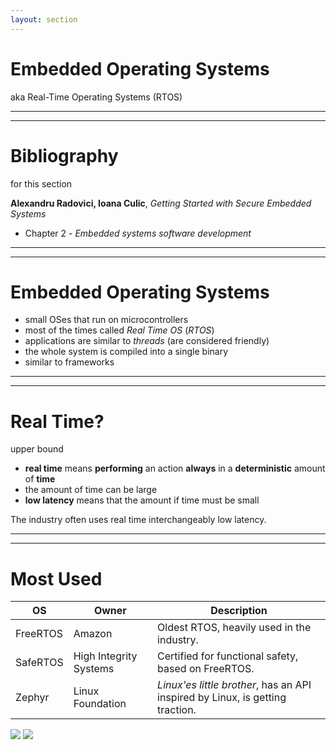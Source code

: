 ```yaml
---
layout: section
---
```

# Embedded Operating Systems
aka Real-Time Operating Systems (RTOS)

---
---
# Bibliography
for this section

**Alexandru Radovici, Ioana Culic**, *Getting Started with Secure Embedded Systems*
   - Chapter 2 - *Embedded systems software development*

---
---
# Embedded Operating Systems

- small OSes that run on microcontrollers
- most of the times called *Real Time OS* (*RTOS*)
- applications are similar to *threads* (are considered friendly)
- the whole system is compiled into a single binary
- similar to frameworks

---
---
# Real Time?
upper bound

- **real time** means **performing** an action **always** in a **deterministic** amount of **time**
- the amount of time can be large
- **low latency** means that the amount if time must be small

The industry often uses real time interchangeably low latency.

---
---
# Most Used

| OS | Owner | Description |
|----|-------|-------------|
| FreeRTOS | Amazon | Oldest RTOS, heavily used in the industry. |
| SafeRTOS | High Integrity Systems | Certified for functional safety, based on FreeRTOS. |
| Zephyr | Linux Foundation | *Linux'es little brother*, has an API inspired by Linux, is getting traction. |

<div grid="~ cols-2 gap-5">

<img src="/rtos/freertos.png" class="w-50 rounded">
<img src="/rtos/zephyros.png" class="w-50 rounded">

</div>
